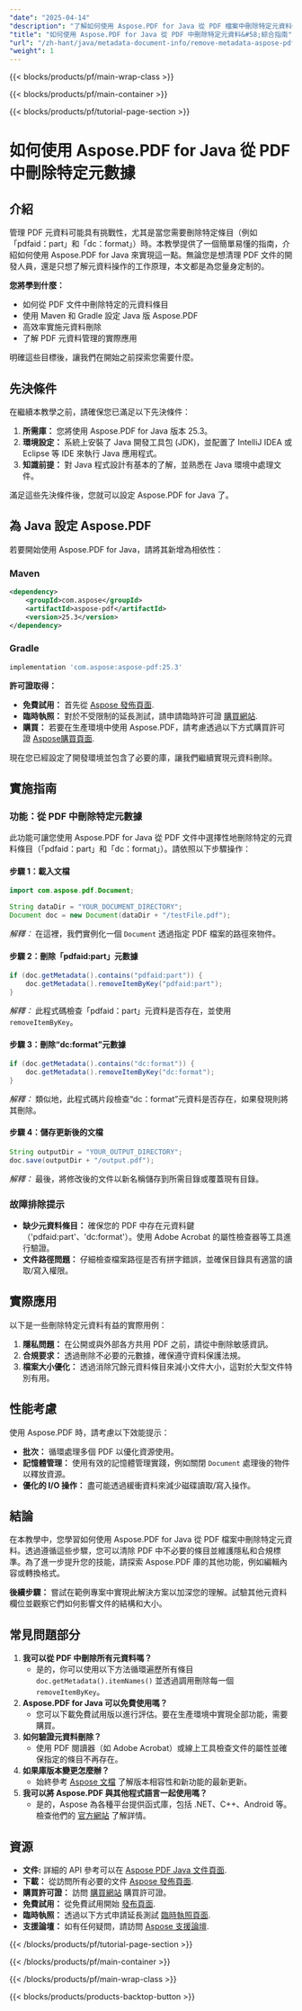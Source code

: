 ```yaml
---
"date": "2025-04-14"
"description": "了解如何使用 Aspose.PDF for Java 從 PDF 檔案中刪除特定元資料條目，如「pdfaid&#58;part」和「dc&#58;format」。請依照本逐步指南進行高效率的 PDF 管理。"
"title": "如何使用 Aspose.PDF for Java 從 PDF 中刪除特定元資料&#58;綜合指南"
"url": "/zh-hant/java/metadata-document-info/remove-metadata-aspose-pdf-java-tutorial/"
"weight": 1
---
```


{{< blocks/products/pf/main-wrap-class >}}

{{< blocks/products/pf/main-container >}}

{{< blocks/products/pf/tutorial-page-section >}}
# 如何使用 Aspose.PDF for Java 從 PDF 中刪除特定元數據

## 介紹
管理 PDF 元資料可能具有挑戰性，尤其是當您需要刪除特定條目（例如「pdfaid：part」和「dc：format」）時。本教學提供了一個簡單易懂的指南，介紹如何使用 Aspose.PDF for Java 來實現這一點。無論您是想清理 PDF 文件的開發人員，還是只想了解元資料操作的工作原理，本文都是為您量身定制的。

**您將學到什麼：**
- 如何從 PDF 文件中刪除特定的元資料條目
- 使用 Maven 和 Gradle 設定 Java 版 Aspose.PDF
- 高效率實施元資料刪除
- 了解 PDF 元資料管理的實際應用

明確這些目標後，讓我們在開始之前探索您需要什麼。

## 先決條件
在繼續本教學之前，請確保您已滿足以下先決條件：
1. **所需庫：** 您將使用 Aspose.PDF for Java 版本 25.3。
2. **環境設定：** 系統上安裝了 Java 開發工具包 (JDK)，並配置了 IntelliJ IDEA 或 Eclipse 等 IDE 來執行 Java 應用程式。
3. **知識前提：** 對 Java 程式設計有基本的了解，並熟悉在 Java 環境中處理文件。

滿足這些先決條件後，您就可以設定 Aspose.PDF for Java 了。

## 為 Java 設定 Aspose.PDF
若要開始使用 Aspose.PDF for Java，請將其新增為相依性：

### Maven
```xml
<dependency>
    <groupId>com.aspose</groupId>
    <artifactId>aspose-pdf</artifactId>
    <version>25.3</version>
</dependency>
```

### Gradle
```gradle
implementation 'com.aspose:aspose-pdf:25.3'
```

**許可證取得：** 
- **免費試用：** 首先從 [Aspose 發佈頁面](https://releases。aspose.com/pdf/java/).
- **臨時執照：** 對於不受限制的延長測試，請申請臨時許可證 [購買網站](https://purchase。aspose.com/temporary-license/).
- **購買：** 若要在生產環境中使用 Aspose.PDF，請考慮透過以下方式購買許可證 [Aspose購買頁面](https://purchase。aspose.com/buy).

現在您已經設定了開發環境並包含了必要的庫，讓我們繼續實現元資料刪除。

## 實施指南
### 功能：從 PDF 中刪除特定元數據
此功能可讓您使用 Aspose.PDF for Java 從 PDF 文件中選擇性地刪除特定的元資料條目（「pdfaid：part」和「dc：format」）。請依照以下步驟操作：

#### 步驟 1：載入文檔
```java
import com.aspose.pdf.Document;

String dataDir = "YOUR_DOCUMENT_DIRECTORY";
Document doc = new Document(dataDir + "/testFile.pdf");
```
*解釋：* 在這裡，我們實例化一個 `Document` 透過指定 PDF 檔案的路徑來物件。

#### 步驟 2：刪除「pdfaid:part」元數據
```java
if (doc.getMetadata().contains("pdfaid:part")) {
    doc.getMetadata().removeItemByKey("pdfaid:part");
}
```
*解釋：* 此程式碼檢查「pdfaid：part」元資料是否存在，並使用 `removeItemByKey`。

#### 步驟 3：刪除“dc:format”元數據
```java
if (doc.getMetadata().contains("dc:format")) {
    doc.getMetadata().removeItemByKey("dc:format");
}
```
*解釋：* 類似地，此程式碼片段檢查“dc：format”元資料是否存在，如果發現則將其刪除。

#### 步驟 4：儲存更新後的文檔
```java
String outputDir = "YOUR_OUTPUT_DIRECTORY";
doc.save(outputDir + "/output.pdf");
```
*解釋：* 最後，將修改後的文件以新名稱儲存到所需目錄或覆蓋現有目錄。

### 故障排除提示
- **缺少元資料條目：** 確保您的 PDF 中存在元資料鍵（'pdfaid:part'、'dc:format'）。使用 Adobe Acrobat 的屬性檢查器等工具進行驗證。
- **文件路徑問題：** 仔細檢查檔案路徑是否有拼字錯誤，並確保目錄具有適當的讀取/寫入權限。

## 實際應用
以下是一些刪除特定元資料有益的實際用例：
1. **隱私問題：** 在公開或與外部各方共用 PDF 之前，請從中刪除敏感資訊。
2. **合規要求：** 透過刪除不必要的元數據，確保遵守資料保護法規。
3. **檔案大小優化：** 透過消除冗餘元資料條目來減小文件大小，這對於大型文件特別有用。

## 性能考慮
使用 Aspose.PDF 時，請考慮以下效能提示：
- **批次：** 循環處理多個 PDF 以優化資源使用。
- **記憶體管理：** 使用有效的記憶體管理實踐，例如關閉 `Document` 處理後的物件以釋放資源。
- **優化的 I/O 操作：** 盡可能透過緩衝資料來減少磁碟讀取/寫入操作。

## 結論
在本教學中，您學習如何使用 Aspose.PDF for Java 從 PDF 檔案中刪除特定元資料。透過遵循這些步驟，您可以清除 PDF 中不必要的條目並維護隱私和合規標準。為了進一步提升您的技能，請探索 Aspose.PDF 庫的其他功能，例如編輯內容或轉換格式。

**後續步驟：** 嘗試在範例專案中實現此解決方案以加深您的理解。試驗其他元資料欄位並觀察它們如何影響文件的結構和大小。

## 常見問題部分
1. **我可以從 PDF 中刪除所有元資料嗎？**
   - 是的，你可以使用以下方法循環遍歷所有條目 `doc.getMetadata().itemNames()` 並透過調用刪除每一個 `removeItemByKey`。
2. **Aspose.PDF for Java 可以免費使用嗎？**
   - 您可以下載免費試用版以進行評估。要在生產環境中實現全部功能，需要購買。
3. **如何驗證元資料刪除？**
   - 使用 PDF 閱讀器（如 Adobe Acrobat）或線上工具檢查文件的屬性並確保指定的條目不再存在。
4. **如果庫版本變更怎麼辦？**
   - 始終參考 [Aspose 文檔](https://reference.aspose.com/pdf/java/) 了解版本相容性和新功能的最新更新。
5. **我可以將 Aspose.PDF 與其他程式語言一起使用嗎？**
   - 是的，Aspose 為各種平台提供函式庫，包括 .NET、C++、Android 等。檢查他們的 [官方網站](https://products.aspose.com/pdf) 了解詳情。

## 資源
- **文件:** 詳細的 API 參考可以在 [Aspose PDF Java 文件頁面](https://reference。aspose.com/pdf/java/).
- **下載：** 從訪問所有必要的文件 [Aspose 發佈頁面](https://releases。aspose.com/pdf/java/).
- **購買許可證：** 訪問 [購買網站](https://purchase.aspose.com/buy) 購買許可證。
- **免費試用：** 從免費試用開始 [發布頁面](https://releases。aspose.com/pdf/java/).
- **臨時執照：** 透過以下方式申請延長測試 [臨時執照頁面](https://purchase。aspose.com/temporary-license/).
- **支援論壇：** 如有任何疑問，請訪問 [Aspose 支援論壇](https://forum。aspose.com/c/pdf/10).

{{< /blocks/products/pf/tutorial-page-section >}}

{{< /blocks/products/pf/main-container >}}

{{< /blocks/products/pf/main-wrap-class >}}

{{< blocks/products/products-backtop-button >}}